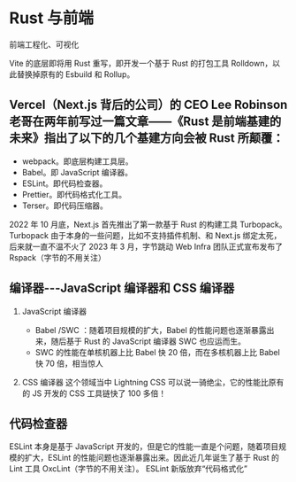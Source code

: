 # Rust 与前端

前端工程化、可视化

Vite 的底层即将用 Rust 重写，即开发一个基于 Rust 的打包工具 Rolldown，以此替换掉原有的 Esbuild 和 Rollup。

## Vercel（Next.js 背后的公司）的 CEO Lee Robinson 老哥在两年前写过一篇文章——《Rust 是前端基建的未来》指出了以下的几个基建方向会被 Rust 所颠覆：

- webpack。即底层构建工具层。
- Babel。即 JavaScript 编译器。
- ESLint。即代码检查器。
- Prettier。即代码格式化工具。
- Terser。即代码压缩器。

2022 年 10 月底，Next.js 首先推出了第一款基于 Rust 的构建工具 Turbopack。Turbopack 由于本身的一些问题，比如不支持插件机制、和 Next.js 绑定太死，后来就一直不温不火了
2023 年 3 月，字节跳动 Web Infra 团队正式宣布发布了 Rspack（字节的不用关注）

## 编译器---JavaScript 编译器和 CSS 编译器

1. JavaScript 编译器

   - Babel /SWC ：随着项目规模的扩大，Babel 的性能问题也逐渐暴露出来，随后基于 Rust 的 JavaScript 编译器 SWC 也应运而生。
   - SWC 的性能在单核机器上比 Babel 快 20 倍，而在多核机器上比 Babel 快 70 倍，相当惊人

2. CSS 编译器
   这个领域当中 Lightning CSS 可以说一骑绝尘，它的性能比原有的 JS 开发的 CSS 工具链快了 100 多倍！

## 代码检查器

ESLint 本身是基于 JavaScript 开发的，但是它的性能一直是个问题，随着项目规模的扩大，ESLint 的性能问题也逐渐暴露出来。因此近几年诞生了基于 Rust 的 Lint 工具 OxcLint（字节的不用关注）。
ESLint 新版放弃“代码格式化”
